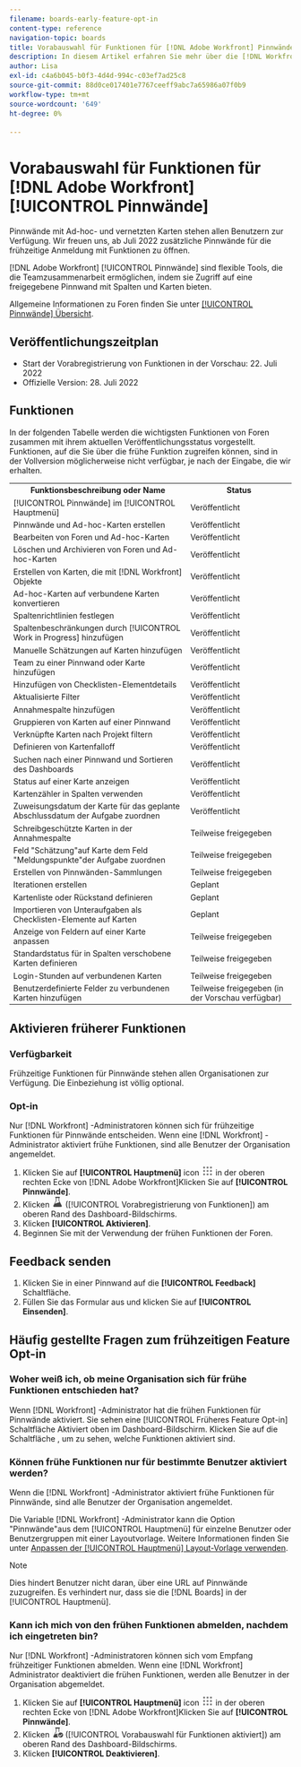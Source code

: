 ```yaml
---
filename: boards-early-feature-opt-in
content-type: reference
navigation-topic: boards
title: Vorabauswahl für Funktionen für [!DNL Adobe Workfront] Pinnwände
description: In diesem Artikel erfahren Sie mehr über die [!DNL Workfront Boards] Opt-in für frühe Funktionen.
author: Lisa
exl-id: c4a6b045-b0f3-4d4d-994c-c03ef7ad25c8
source-git-commit: 88d0ce017401e7767ceeff9abc7a65986a07f0b9
workflow-type: tm+mt
source-wordcount: '649'
ht-degree: 0%

---
```


# Vorabauswahl für Funktionen für [!DNL Adobe Workfront] [!UICONTROL Pinnwände]

Pinnwände mit Ad-hoc- und vernetzten Karten stehen allen Benutzern zur Verfügung. Wir freuen uns, ab Juli 2022 zusätzliche Pinnwände für die frühzeitige Anmeldung mit Funktionen zu öffnen.

[!DNL Adobe Workfront] [!UICONTROL Pinnwände] sind flexible Tools, die die Teamzusammenarbeit ermöglichen, indem sie Zugriff auf eine freigegebene Pinnwand mit Spalten und Karten bieten.

Allgemeine Informationen zu Foren finden Sie unter [[!UICONTROL Pinnwände] Übersicht](/help/quicksilver/agile/boards-overview.md).

## Veröffentlichungszeitplan

* Start der Vorabregistrierung von Funktionen in der Vorschau: 22. Juli 2022
* Offizielle Version: 28. Juli 2022

## Funktionen

In der folgenden Tabelle werden die wichtigsten Funktionen von Foren zusammen mit ihrem aktuellen Veröffentlichungsstatus vorgestellt. Funktionen, auf die Sie über die frühe Funktion zugreifen können, sind in der Vollversion möglicherweise nicht verfügbar, je nach der Eingabe, die wir erhalten.

<table style="table-layout:auto"> 
 <tbody> 
  <tr> 
   <th><strong>Funktionsbeschreibung oder Name</strong></th>
   <th><strong>Status</strong></th> 
  </tr>
  <tr>
   <td>[!UICONTROL Pinnwände] im [!UICONTROL Hauptmenü]</td>
   <td>Veröffentlicht</td>
  </tr>
    <tr>
   <td>Pinnwände und Ad-hoc-Karten erstellen</td>
   <td>Veröffentlicht</td>
  </tr>
  <tr>
   <td>Bearbeiten von Foren und Ad-hoc-Karten</td>
   <td>Veröffentlicht</td>
  </tr>
  <tr>
   <td>Löschen und Archivieren von Foren und Ad-hoc-Karten</td>
   <td>Veröffentlicht</td>
  </tr>
  <tr>
   <td>Erstellen von Karten, die mit [!DNL Workfront] Objekte</td>
   <td>Veröffentlicht</td>
  </tr>
  <tr>
   <td>Ad-hoc-Karten auf verbundene Karten konvertieren</td>
   <td>Veröffentlicht</td>
  </tr>
  <tr>
   <td>Spaltenrichtlinien festlegen</td>
   <td>Veröffentlicht</td>
  </tr>
  <tr>
   <td>Spaltenbeschränkungen durch [!UICONTROL Work in Progress] hinzufügen</td>
   <td>Veröffentlicht</td>
  </tr>
  <tr>
   <td>Manuelle Schätzungen auf Karten hinzufügen</td>
   <td>Veröffentlicht</td>
  </tr>
  <tr>
   <td>Team zu einer Pinnwand oder Karte hinzufügen</td>
   <td>Veröffentlicht</td>
  </tr>
  <tr>
   <td>Hinzufügen von Checklisten-Elementdetails</td>
   <td>Veröffentlicht</td>
  </tr>
  <tr>
   <td>Aktualisierte Filter</td>
   <td>Veröffentlicht</td>
  </tr>
  <tr>
   <td>Annahmespalte hinzufügen</td>
   <td>Veröffentlicht</td>
  </tr>
  <tr>
   <td>Gruppieren von Karten auf einer Pinnwand</td>
   <td>Veröffentlicht</td>
  </tr>
  <tr>
   <td>Verknüpfte Karten nach Projekt filtern</td>
   <td>Veröffentlicht</td>
  </tr>
  <tr>
   <td>Definieren von Kartenfalloff</td>
   <td>Veröffentlicht</td>
  </tr>
  <tr>
   <td>Suchen nach einer Pinnwand und Sortieren des Dashboards</td>
   <td>Veröffentlicht</td>
  </tr>
  <tr>
   <td>Status auf einer Karte anzeigen</td>
   <td>Veröffentlicht</td>
  </tr>
  <tr>
   <td>Kartenzähler in Spalten verwenden</td>
   <td>Veröffentlicht</td>
  </tr>
  <tr>
   <td>Zuweisungsdatum der Karte für das geplante Abschlussdatum der Aufgabe zuordnen</td>
   <td>Veröffentlicht</td>
  </tr>
  <tr>
   <td>Schreibgeschützte Karten in der Annahmespalte</td>
   <td>Teilweise freigegeben</td>
  </tr>
  <tr>
   <td>Feld "Schätzung"auf Karte dem Feld "Meldungspunkte"der Aufgabe zuordnen</td>
   <td>Teilweise freigegeben</td>
  </tr>
  <tr>
   <td>Erstellen von Pinnwänden-Sammlungen</td>
   <td>Teilweise freigegeben</td>
  </tr>
  <tr>
   <td>Iterationen erstellen</td>
   <td>Geplant</td>
  </tr>
  <tr>
   <td>Kartenliste oder Rückstand definieren</td>
   <td>Geplant</td>
  </tr>
  <tr>
   <td>Importieren von Unteraufgaben als Checklisten-Elemente auf Karten</td>
   <td>Geplant</td>
  </tr>
  <tr>
   <td>Anzeige von Feldern auf einer Karte anpassen</td>
   <td>Teilweise freigegeben</td>
  </tr>  
  <tr>
   <td>Standardstatus für in Spalten verschobene Karten definieren</td>
   <td>Teilweise freigegeben</td>
  </tr>
  <tr>
   <td>Login-Stunden auf verbundenen Karten</td>
   <td>Teilweise freigegeben</td>
  </tr>
  <tr>
   <td>Benutzerdefinierte Felder zu verbundenen Karten hinzufügen</td>
   <td>Teilweise freigegeben (in der Vorschau verfügbar)</td>
  </tr>
 </tbody> 
</table>

## Aktivieren früherer Funktionen

### Verfügbarkeit

Frühzeitige Funktionen für Pinnwände stehen allen Organisationen zur Verfügung. Die Einbeziehung ist völlig optional.

### Opt-in

Nur [!DNL Workfront] -Administratoren können sich für frühzeitige Funktionen für Pinnwände entscheiden. Wenn eine [!DNL Workfront] -Administrator aktiviert frühe Funktionen, sind alle Benutzer der Organisation angemeldet.

1. Klicken Sie auf **[!UICONTROL Hauptmenü]** icon ![](assets/main-menu-icon.png) in der oberen rechten Ecke von [!DNL Adobe Workfront]Klicken Sie auf **[!UICONTROL Pinnwände]**.
1. Klicken ![Vorabregistrierung von Funktionen](assets/early-feature-opt-in-not-enabled.png) ([!UICONTROL Vorabregistrierung von Funktionen]) am oberen Rand des Dashboard-Bildschirms.
1. Klicken **[!UICONTROL Aktivieren]**.
1. Beginnen Sie mit der Verwendung der frühen Funktionen der Foren.

## Feedback senden

1. Klicken Sie in einer Pinnwand auf die **[!UICONTROL Feedback]** Schaltfläche.
1. Füllen Sie das Formular aus und klicken Sie auf **[!UICONTROL Einsenden]**.

## Häufig gestellte Fragen zum frühzeitigen Feature Opt-in

### Woher weiß ich, ob meine Organisation sich für frühe Funktionen entschieden hat?

Wenn [!DNL Workfront] -Administrator hat die frühen Funktionen für Pinnwände aktiviert. Sie sehen eine [!UICONTROL Früheres Feature Opt-in] Schaltfläche Aktiviert oben im Dashboard-Bildschirm. Klicken Sie auf die Schaltfläche , um zu sehen, welche Funktionen aktiviert sind.

### Können frühe Funktionen nur für bestimmte Benutzer aktiviert werden?

Wenn die [!DNL Workfront] -Administrator aktiviert frühe Funktionen für Pinnwände, sind alle Benutzer der Organisation angemeldet.

Die Variable [!DNL Workfront] -Administrator kann die Option &quot;Pinnwände&quot;aus dem [!UICONTROL Hauptmenü] für einzelne Benutzer oder Benutzergruppen mit einer Layoutvorlage. Weitere Informationen finden Sie unter [Anpassen der [!UICONTROL Hauptmenü] Layout-Vorlage verwenden](/help/quicksilver/administration-and-setup/customize-workfront/use-layout-templates/customize-main-menu.md).

>[!NOTE]
>
>Dies hindert Benutzer nicht daran, über eine URL auf Pinnwände zuzugreifen. Es verhindert nur, dass sie die [!DNL Boards] in der [!UICONTROL Hauptmenü].

### Kann ich mich von den frühen Funktionen abmelden, nachdem ich eingetreten bin?

Nur [!DNL Workfront] -Administratoren können sich vom Empfang frühzeitiger Funktionen abmelden. Wenn eine [!DNL Workfront] Administrator deaktiviert die frühen Funktionen, werden alle Benutzer in der Organisation abgemeldet.

1. Klicken Sie auf **[!UICONTROL Hauptmenü]** icon ![](assets/main-menu-icon.png) in der oberen rechten Ecke von [!DNL Adobe Workfront]Klicken Sie auf **[!UICONTROL Pinnwände]**.
1. Klicken ![Vorabauswahl für Funktionen aktiviert](assets/early-feature-opt-in-enabled.png) ([!UICONTROL Vorabauswahl für Funktionen aktiviert]) am oberen Rand des Dashboard-Bildschirms.
1. Klicken **[!UICONTROL Deaktivieren]**.
